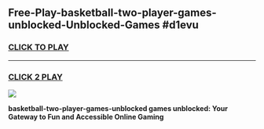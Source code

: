 
## Free-Play-basketball-two-player-games-unblocked-Unblocked-Games #d1evu
<h3>
<a href="https://news.freeplayer.one?title=basketball-two-player-games-unblocked&ref=8M">CLICK TO PLAY</a></h3>
<hr>

<h3>
<a href="https://news.freeplayer.one?title=basketball-two-player-games-unblocked&ref=8M">CLICK 2 PLAY</a>
  
</h3>

<a href="https://news.freeplayer.one?title=basketball-two-player-games-unblocked&ref=8M"><img src="https://clearcache.store/games.png"></a>


**basketball-two-player-games-unblocked games unblocked: Your Gateway to Fun and Accessible Online Gaming**
